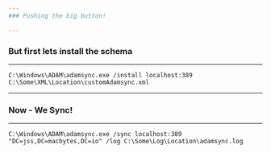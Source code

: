```yaml
---
### Pushing the big button!

---
```

### But first lets install the schema
----
```shell
C:\Windows\ADAM\adamsync.exe /install localhost:389 C:\Some\XML\Location\customAdamsync.xml
```

---
### Now - We Sync!
----
```shell
C:\Windows\ADAM\adamsync.exe /sync localhost:389 "DC=jss,DC=macbytes,DC=io" /log C:\Some\Log\Location\adamsync.log
```

